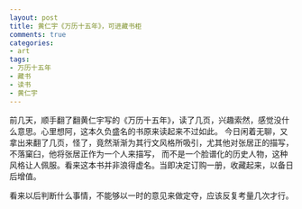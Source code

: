 ```yaml
---
layout: post
title: 黄仁宇《万历十五年》，可进藏书柜
comments: true
categories:
- art
tags:
- 万历十五年
- 藏书
- 读书
- 黄仁宇
---
```


前几天，顺手翻了翻黄仁宇写的《万历十五年》，读了几页，兴趣索然，感觉没什么意思。心里想阿，这本久负盛名的书原来读起来不过如此。
今日闲着无聊，又拿出来翻了几页，怪了，竟然渐渐为其行文风格所吸引，尤其他对张居正的描写，不落窠臼，他将张居正作为一个人来描写，
而不是一个脸谱化的历史人物，这种风格让人佩服。看来这本书并非浪得虚名。当即决定订购一册，收藏起来，以备日后增值。

看来以后判断什么事情，不能够以一时的意见来做定夺，应该反复考量几次才行。
